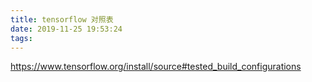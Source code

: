 ```yaml
---
title: tensorflow 对照表
date: 2019-11-25 19:53:24
tags:
---
```



https://www.tensorflow.org/install/source#tested_build_configurations
